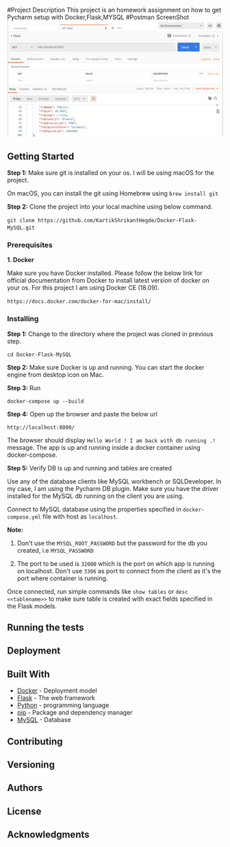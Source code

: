#Project Description
This project is an homework assignment on how to get Pycharm setup with Docker,Flask,MYSQL
#Postman ScreenShot
![postman_request_output](screenshots/postman.png)



## Getting Started

**Step 1:** Make sure git is installed on your os. I will be using macOS for the project.

On macOS, you can install the git using Homebrew using ```brew install git```

**Step 2:** Clone the project into your local machine using below command.

```git clone https://github.com/KartikShrikantHegde/Docker-Flask-MySQL.git```

### Prerequisites

**1. Docker**

Make sure you have Docker installed. Please follow the below link for official documentation from Docker to install latest version of docker on your os. For this project I am using Docker CE (18.09).

```https://docs.docker.com/docker-for-mac/install/```

### Installing

**Step 1:** Change to the directory where the project was cloned in previous step.

```
cd Docker-Flask-MySQL
```

**Step 2:** Make sure Docker is up and running. You can start the docker engine from desktop icon on Mac.

**Step 3:** Run

```
docker-compose up --build
```

**Step 4:** Open up the browser and paste the below url

```
http://localhost:8000/
```

The browser should display ```Hello World ! I am back with db running .!``` message. The app is up and running inside a docker container using docker-compose.

**Step 5:** Verify DB is up and running and tables are created

Use any of the database clients like MySQL workbench or SQLDeveloper. In my case, I am using the Pycharm DB plugin. Make sure you have the driver installed for the MySQL db running on the client you are using.

Connect to MySQL database using the properties specified in ```docker-compose.yml``` file with host as ```localhost```.

**Note:** 

1. Don't use the ```MYSQL_ROOT_PASSWORD``` but the password for the db you created, i.e ```MYSQL_PASSWORD```

2. The port to be used is ```32000``` which is the port on which app is running on localhost. Don't use ```3306``` as port to connect from the client as it's the port where container is running.

Once connected, run simple commands like ```show tables``` or ```desc <<tablename>>``` to make sure table is created with exact fields specified in the Flask models.

## Running the tests

## Deployment

## Built With

* [Docker](http://www.dropwizard.io/1.0.2/docs/) -  Deployment model
* [Flask](https://maven.apache.org/) - The web framework
* [Python](https://rometools.github.io/rome/) - programming language
* [pip](https://rometools.github.io/rome/) - Package and dependency manager
* [MySQL](https://rometools.github.io/rome/) - Database

## Contributing

## Versioning

## Authors

## License

## Acknowledgments
